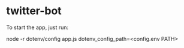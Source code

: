 # twitter-bot

To start the app, just run:

node -r dotenv/config app.js dotenv_config_path=<config.env PATH>
